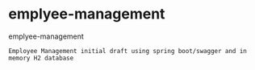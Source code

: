 # emplyee-management
emplyee-management

	Employee Management initial draft using spring boot/swagger and in memory H2 database
